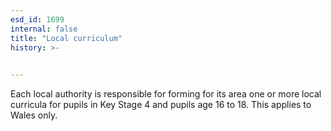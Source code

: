 ```yaml
---
esd_id: 1699
internal: false
title: "Local curriculum"
history: >-
  

---
```


Each local authority is responsible for forming for its area one or more local curricula for pupils in Key Stage 4 and pupils age 16 to 18.  This applies to Wales only.

